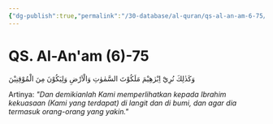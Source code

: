 ```yaml
---
{"dg-publish":true,"permalink":"/30-database/al-quran/qs-al-an-am-6-75/"}
---
```



# QS. Al-An'am (6)-75
وَكَذٰلِكَ نُرِيْٓ اِبْرٰهِيْمَ مَلَكُوْتَ السَّمٰوٰتِ وَالْاَرْضِ وَلِيَكُوْنَ مِنَ الْمُوْقِنِيْنَ 

Artinya: *"Dan demikianlah Kami memperlihatkan kepada Ibrahim kekuasaan (Kami yang terdapat) di langit dan di bumi, dan agar dia termasuk orang-orang yang yakin."*
